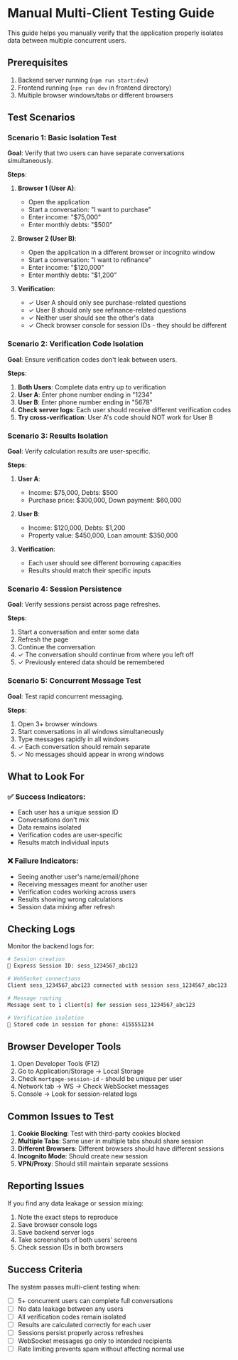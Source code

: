 # Manual Multi-Client Testing Guide

This guide helps you manually verify that the application properly isolates data between multiple concurrent users.

## Prerequisites

1. Backend server running (`npm run start:dev`)
2. Frontend running (`npm run dev` in frontend directory)
3. Multiple browser windows/tabs or different browsers

## Test Scenarios

### Scenario 1: Basic Isolation Test

**Goal**: Verify that two users can have separate conversations simultaneously.

**Steps**:

1. **Browser 1 (User A)**:
   - Open the application
   - Start a conversation: "I want to purchase"
   - Enter income: "$75,000"
   - Enter monthly debts: "$500"

2. **Browser 2 (User B)**:
   - Open the application in a different browser or incognito window
   - Start a conversation: "I want to refinance"
   - Enter income: "$120,000"
   - Enter monthly debts: "$1,200"

3. **Verification**:
   - ✓ User A should only see purchase-related questions
   - ✓ User B should only see refinance-related questions
   - ✓ Neither user should see the other's data
   - ✓ Check browser console for session IDs - they should be different

### Scenario 2: Verification Code Isolation

**Goal**: Ensure verification codes don't leak between users.

**Steps**:

1. **Both Users**: Complete data entry up to verification
2. **User A**: Enter phone number ending in "1234"
3. **User B**: Enter phone number ending in "5678"
4. **Check server logs**: Each user should receive different verification codes
5. **Try cross-verification**: User A's code should NOT work for User B

### Scenario 3: Results Isolation

**Goal**: Verify calculation results are user-specific.

**Steps**:

1. **User A**: 
   - Income: $75,000, Debts: $500
   - Purchase price: $300,000, Down payment: $60,000

2. **User B**:
   - Income: $120,000, Debts: $1,200
   - Property value: $450,000, Loan amount: $350,000

3. **Verification**:
   - Each user should see different borrowing capacities
   - Results should match their specific inputs

### Scenario 4: Session Persistence

**Goal**: Verify sessions persist across page refreshes.

**Steps**:

1. Start a conversation and enter some data
2. Refresh the page
3. Continue the conversation
4. ✓ The conversation should continue from where you left off
5. ✓ Previously entered data should be remembered

### Scenario 5: Concurrent Message Test

**Goal**: Test rapid concurrent messaging.

**Steps**:

1. Open 3+ browser windows
2. Start conversations in all windows simultaneously
3. Type messages rapidly in all windows
4. ✓ Each conversation should remain separate
5. ✓ No messages should appear in wrong windows

## What to Look For

### ✅ Success Indicators:
- Each user has a unique session ID
- Conversations don't mix
- Data remains isolated
- Verification codes are user-specific
- Results match individual inputs

### ❌ Failure Indicators:
- Seeing another user's name/email/phone
- Receiving messages meant for another user
- Verification codes working across users
- Results showing wrong calculations
- Session data mixing after refresh

## Checking Logs

Monitor the backend logs for:

```bash
# Session creation
📍 Express Session ID: sess_1234567_abc123

# WebSocket connections
Client sess_1234567_abc123 connected with session sess_1234567_abc123

# Message routing
Message sent to 1 client(s) for session sess_1234567_abc123

# Verification isolation
💾 Stored code in session for phone: 4155551234
```

## Browser Developer Tools

1. Open Developer Tools (F12)
2. Go to Application/Storage → Local Storage
3. Check `mortgage-session-id` - should be unique per user
4. Network tab → WS → Check WebSocket messages
5. Console → Look for session-related logs

## Common Issues to Test

1. **Cookie Blocking**: Test with third-party cookies blocked
2. **Multiple Tabs**: Same user in multiple tabs should share session
3. **Different Browsers**: Different browsers should have different sessions
4. **Incognito Mode**: Should create new session
5. **VPN/Proxy**: Should still maintain separate sessions

## Reporting Issues

If you find any data leakage or session mixing:

1. Note the exact steps to reproduce
2. Save browser console logs
3. Save backend server logs
4. Take screenshots of both users' screens
5. Check session IDs in both browsers

## Success Criteria

The system passes multi-client testing when:

- [ ] 5+ concurrent users can complete full conversations
- [ ] No data leakage between any users
- [ ] All verification codes remain isolated
- [ ] Results are calculated correctly for each user
- [ ] Sessions persist properly across refreshes
- [ ] WebSocket messages go only to intended recipients
- [ ] Rate limiting prevents spam without affecting normal use